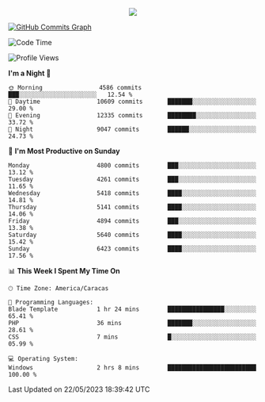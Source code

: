 <p align="center">
  <a href="http://www.github.com/thevacs">
    <img src="https://github-readme-streak-stats.herokuapp.com/?user=thevacs&stroke=ffffff&background=1c1917&ring=0891b2&fire=0891b2&currStreakNum=ffffff&currStreakLabel=0891b2&sideNums=ffffff&sideLabels=ffffff&dates=ffffff&hide_border=true" />
  </a>
  
  <a href="http://www.github.com/thevacs"><img src="https://github-readme-activity-graph.cyclic.app/graph?username=thevacs&bg_color=000000&color=ffffff&line=ff0000&point=ebebeb&area=true&hide_border=true" alt="GitHub Commits Graph" /></a>
  
</p>

<!--START_SECTION:waka-->
![Code Time](http://img.shields.io/badge/Code%20Time-1%2C382%20hrs%2010%20mins-blue)

![Profile Views](http://img.shields.io/badge/Profile%20Views-0-blue)

**I'm a Night 🦉** 

```text
🌞 Morning                4586 commits        ███░░░░░░░░░░░░░░░░░░░░░░   12.54 % 
🌆 Daytime                10609 commits       ███████░░░░░░░░░░░░░░░░░░   29.00 % 
🌃 Evening                12335 commits       ████████░░░░░░░░░░░░░░░░░   33.72 % 
🌙 Night                  9047 commits        ██████░░░░░░░░░░░░░░░░░░░   24.73 % 
```
📅 **I'm Most Productive on Sunday** 

```text
Monday                   4800 commits        ███░░░░░░░░░░░░░░░░░░░░░░   13.12 % 
Tuesday                  4261 commits        ███░░░░░░░░░░░░░░░░░░░░░░   11.65 % 
Wednesday                5418 commits        ████░░░░░░░░░░░░░░░░░░░░░   14.81 % 
Thursday                 5141 commits        ████░░░░░░░░░░░░░░░░░░░░░   14.06 % 
Friday                   4894 commits        ███░░░░░░░░░░░░░░░░░░░░░░   13.38 % 
Saturday                 5640 commits        ████░░░░░░░░░░░░░░░░░░░░░   15.42 % 
Sunday                   6423 commits        ████░░░░░░░░░░░░░░░░░░░░░   17.56 % 
```


📊 **This Week I Spent My Time On** 

```text
🕑︎ Time Zone: America/Caracas

💬 Programming Languages: 
Blade Template           1 hr 24 mins        ████████████████░░░░░░░░░   65.41 % 
PHP                      36 mins             ███████░░░░░░░░░░░░░░░░░░   28.61 % 
CSS                      7 mins              █░░░░░░░░░░░░░░░░░░░░░░░░   05.99 % 

💻 Operating System: 
Windows                  2 hrs 8 mins        █████████████████████████   100.00 % 
```


 Last Updated on 22/05/2023 18:39:42 UTC
<!--END_SECTION:waka-->
